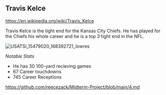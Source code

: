 ## Travis Kelce

https://en.wikipedia.org/wiki/Travis_Kelce

Travis Kelce is the tight end for the Kansas City Chiefs. He has played for the Chiefs his whole career and he is a top 3 tight end in the NFL.

![USATSI_15479020_168392721_lowres](https://user-images.githubusercontent.com/116388846/197346307-d872bdb4-7fb2-469b-b009-bdc56cd2918a.jpeg)


*Notable Stats*
- He has 30 100-yard recieving games
- 67 Career touchdowns
- 745 Career Receptions 


https://github.com/reecezack/Midterm-Project/blob/main/4.md
